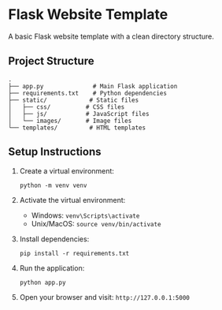 # Flask Website Template

A basic Flask website template with a clean directory structure.

## Project Structure
```
.
├── app.py              # Main Flask application
├── requirements.txt    # Python dependencies
├── static/            # Static files
│   ├── css/          # CSS files
│   ├── js/           # JavaScript files
│   └── images/       # Image files
└── templates/         # HTML templates
```

## Setup Instructions

1. Create a virtual environment:
   ```
   python -m venv venv
   ```

2. Activate the virtual environment:
   - Windows: `venv\Scripts\activate`
   - Unix/MacOS: `source venv/bin/activate`

3. Install dependencies:
   ```
   pip install -r requirements.txt
   ```

4. Run the application:
   ```
   python app.py
   ```

5. Open your browser and visit: `http://127.0.0.1:5000` 